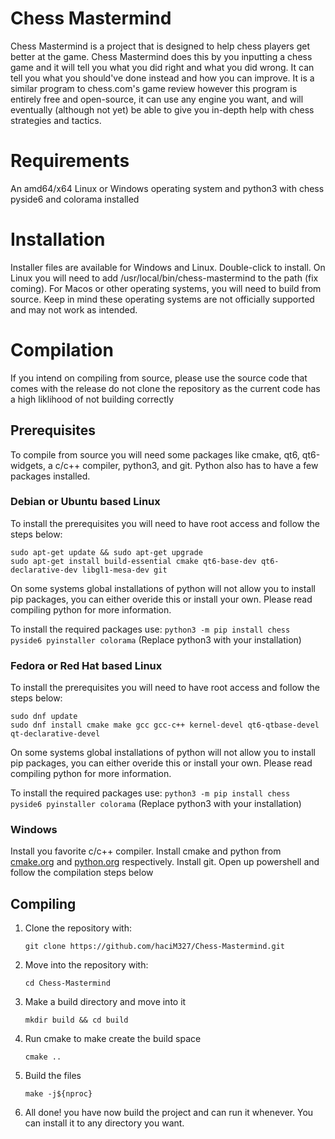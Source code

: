 # Chess Mastermind

Chess Mastermind is a project that is designed to help chess players get better at the game. Chess Mastermind does this by you inputting a chess game and it will tell you what you did right and what you did wrong. It can tell you what you should've done instead and how you can improve. It is a similar program to chess.com's game review however this program is entirely free and open-source, it can use any engine you want, and will eventually (although not yet) be able to give you in-depth help with chess strategies and tactics.

# Requirements

An amd64/x64 Linux or Windows operating system and python3 with chess pyside6 and colorama installed
# Installation
Installer files are available for Windows and Linux. Double-click to install. On Linux you will need to add /usr/local/bin/chess-mastermind to the path (fix coming). For Macos or other operating systems, you will need to build from source. Keep in mind these operating systems are not officially supported and may not work as intended.

# Compilation

If you intend on compiling from source, please use the source code that comes with the release do not clone the repository as the current code has a high liklihood of not building correctly

## Prerequisites

To compile from source you will need some packages like cmake, qt6, qt6-widgets, a c/c++ compiler, python3, and git. Python also has to have a few packages installed. 

### Debian or Ubuntu based Linux

To install the prerequisites you will need to have root access and follow the steps below:

```
sudo apt-get update && sudo apt-get upgrade
sudo apt-get install build-essential cmake qt6-base-dev qt6-declarative-dev libgl1-mesa-dev git
```

On some systems global installations of python will not allow you to install pip packages, you can either overide this or install your own. Please read compiling python for more information.

To install the required packages use:
```python3 -m pip install chess pyside6 pyinstaller colorama```
(Replace python3 with your installation)

### Fedora or Red Hat based Linux

To install the prerequisites you will need to have root access and follow the steps below:
```
sudo dnf update
sudo dnf install cmake make gcc gcc-c++ kernel-devel qt6-qtbase-devel qt-declarative-devel
```

On some systems global installations of python will not allow you to install pip packages, you can either overide this or install your own. Please read compiling python for more information.

To install the required packages use:
```python3 -m pip install chess pyside6 pyinstaller colorama```
(Replace python3 with your installation)

### Windows

Install you favorite c/c++ compiler. Install cmake and python from [cmake.org](cmake.org) and [python.org](python.org) respectively. Install git. Open up powershell and follow the compilation steps below

## Compiling

1. Clone the repository with:

   ```git clone https://github.com/haciM327/Chess-Mastermind.git```
   
2. Move into the repository with:

   ```cd Chess-Mastermind```
   
3. Make a build directory and move into it

   ```mkdir build && cd build```

4. Run cmake to make create the build space

   ```cmake ..```

5. Build the files

   ```make -j${nproc}```

6. All done! you have now build the project and can run it whenever. You can install it to any directory you want.